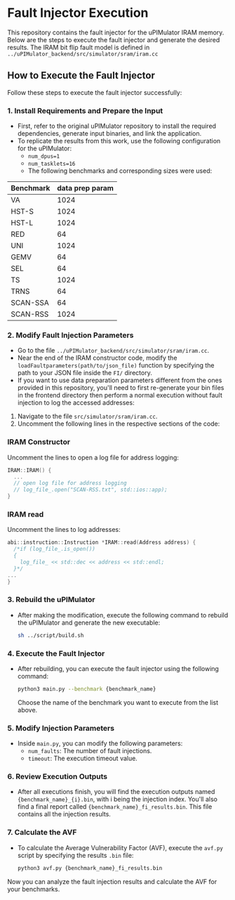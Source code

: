 # Fault Injector Execution 

This repository contains the fault injector for the uPIMulator IRAM memory. Below are the steps to execute the fault injector and generate the desired results. The IRAM bit flip fault model is defined in `../uPIMulator_backend/src/simulator/sram/iram.cc`

## How to Execute the Fault Injector

Follow these steps to execute the fault injector successfully:

### 1. Install Requirements and Prepare the Input
   - First, refer to the original uPIMulator repository to install the required dependencies, generate input binaries, and link the application.
   - To replicate the results from this work, use the following configuration for the uPIMulator:
     - `num_dpus=1`
     - `num_tasklets=16`
     - The following benchmarks and corresponding sizes were used:

| Benchmark           | data prep param|
|---------------------|-----------|
| VA                  | 1024      |
| HST-S               | 1024      |
| HST-L               | 1024      |
| RED                 | 64        |
| UNI                 | 1024      |
| GEMV                | 64        |
| SEL                 | 64        |
| TS                  | 1024      |
| TRNS                | 64        |
| SCAN-SSA            | 64        |
| SCAN-RSS            | 1024      |


### 2. Modify Fault Injection Parameters
   - Go to the file `../uPIMulator_backend/src/simulator/sram/iram.cc`.
   - Near the end of the IRAM constructor code, modify the `loadFaultparameters(path/to/json_file)` function by specifying the path to your JSON file inside the `FI/` directory.
   - If you want to use data preparation parameters different from the ones provided in this repository, you'll need to first re-generate your bin files in the frontend directory then perform a normal execution without fault injection to log the accessed addresses:

1. Navigate to the file `src/simulator/sram/iram.cc`.
2. Uncomment the following lines in the respective sections of the code:

### IRAM Constructor
Uncomment the lines to open a log file for address logging:
```cpp
IRAM::IRAM() {
  ...
  // open log file for address logging 
  // log_file_.open("SCAN-RSS.txt", std::ios::app);
}
```
### IRAM read
Uncomment the lines to log addresses:
```cpp
abi::instruction::Instruction *IRAM::read(Address address) {
  /*if (log_file_.is_open())
  {
    log_file_ << std::dec << address << std::endl;
  }*/
...
}
```

### 3. Rebuild the uPIMulator
   - After making the modification, execute the following command to rebuild the uPIMulator and generate the new executable:
     ```bash
     sh ../script/build.sh
     ```

### 4. Execute the Fault Injector
   - After rebuilding, you can execute the fault injector using the following command:
     ```bash
     python3 main.py --benchmark {benchmark_name}
     ```
     Choose the name of the benchmark you want to execute from the list above.

### 5. Modify Injection Parameters
   - Inside `main.py`, you can modify the following parameters:
     - `num_faults`: The number of fault injections.
     - `timeout`: The execution timeout value.

### 6. Review Execution Outputs
   - After all executions finish, you will find the execution outputs named `{benchmark_name}_{i}.bin`, with i being the injection index. You'll also find a final report called `{benchmark_name}_fi_results.bin`. This file contains all the injection results.

### 7. Calculate the AVF
   - To calculate the Average Vulnerability Factor (AVF), execute the `avf.py` script by specifying the results `.bin` file:
     ```bash
     python3 avf.py {benchmark_name}_fi_results.bin
     ```

Now you can analyze the fault injection results and calculate the AVF for your benchmarks.
